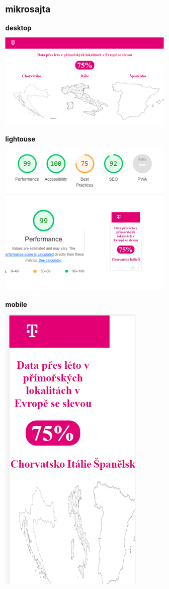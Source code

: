 # mikrosajta

## desktop
![desktop](https://raw.githubusercontent.com/nytornn/mikrosajta/main/desktop.png)
## lightouse
![lighthouse](https://raw.githubusercontent.com/nytornn/mikrosajta/main/lighthouse.png)
## mobile
![mobile](https://raw.githubusercontent.com/nytornn/mikrosajta/main/mobile.png)
